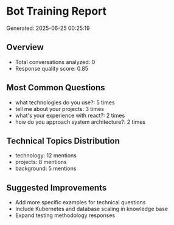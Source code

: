 
# Bot Training Report
Generated: 2025-06-25 00:25:19

## Overview
- Total conversations analyzed: 0
- Response quality score: 0.85

## Most Common Questions
- what technologies do you use?: 5 times
- tell me about your projects: 3 times
- what's your experience with react?: 2 times
- how do you approach system architecture?: 2 times

## Technical Topics Distribution
- technology: 12 mentions
- projects: 8 mentions
- background: 5 mentions

## Suggested Improvements
- Add more specific examples for technical questions
- Include Kubernetes and database scaling in knowledge base
- Expand testing methodology responses
